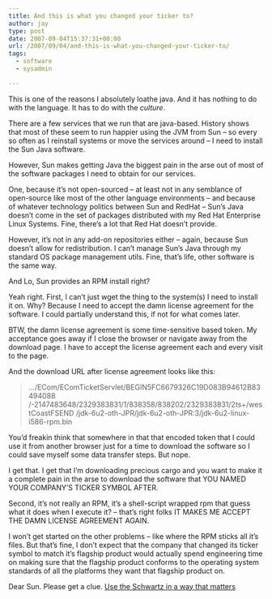 ```yaml
---
title: And this is what you changed your ticker to?
author: jay
type: post
date: 2007-09-04T15:37:31+00:00
url: /2007/09/04/and-this-is-what-you-changed-your-ticker-to/
tags:
  - software
  - sysadmin

---
```

This is one of the reasons I absolutely loathe java. And it has nothing to do with the language. It has to do with the _culture_.

There are a few services that we run that are java-based. History shows that most of these seem to run happier using the JVM from Sun &#8211; so every so often as I reinstall systems or move the services around &#8211; I need to install the Sun Java software.

However, Sun makes getting Java the biggest pain in the arse out of most of the software packages I need to obtain for our services.

One, because it’s not open-sourced &#8211; at least not in any semblance of open-source like most of the other language environments &#8211; and because of whatever technology politics between Sun and RedHat &#8211; Sun’s Java doesn’t come in the set of packages distributed with my Red Hat Enterprise Linux Systems. Fine, there’s a lot that Red Hat doesn’t provide.

However, it’s not in any add-on repositories either &#8211; again, because Sun doesn’t allow for redistribution. I can’t manage Sun’s Java through my standard OS package management utils. Fine, that’s life, other software is the same way.

And Lo, Sun provides an RPM install right?

Yeah right. First, I can’t just wget the thing to the system(s) I need to install it on. Why? Because I need to accept the damn license agreement for the software. I could partially understand this, if not for what comes later.

BTW, the damn license agreement is some time-sensitive based token. My acceptance goes away if I close the browser or navigate away from the download page. I have to accept the license agreement each and every visit to the page.

And the download URL after license agreement looks like this:

> …/ECom/EComTicketServlet/BEGIN5FC6679326C19D083B94612B83494088 /-2147483648/2329383831/1/838358/838202/2329383831/2ts+/westCoastFSEND /jdk-6u2-oth-JPR/jdk-6u2-oth-JPR:3/jdk-6u2-linux-i586-rpm.bin

You’d freakin think that somewhere in that that encoded token that I could use it from another browser just for a time to download the software so I could save myself some data transfer steps. But nope.

I get that. I get that I’m downloading precious cargo and you want to make it a complete pain in the arse to download the software that YOU NAMED YOUR COMPANY’S TICKER SYMBOL AFTER.

Second, it’s not really an RPM, it’s a shell-script wrapped rpm that guess what it does when I execute it? &#8211; that’s right folks IT MAKES ME ACCEPT THE DAMN LICENSE AGREEMENT AGAIN.

I won’t get started on the other problems &#8211; like where the RPM sticks all it’s files. But that’s fine, I don’t expect that the company that changed its ticker symbol to match it’s flagship product would actually spend engineering time on making sure that the flagship product conforms to the operating system standards of all the platforms they want that flagship product on.

Dear Sun. Please get a clue. [Use the Schwartz in a way that matters][1]

 [1]: http://comic.conversationswithplasticdinosaurs.com/2007/08/javaballs.html
